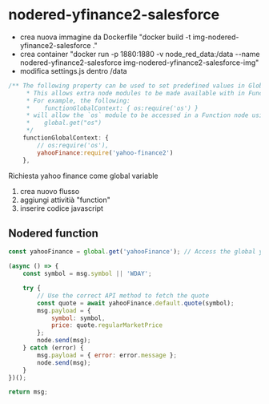 # nodered-yfinance2-salesforce

- crea nuova immagine da Dockerfile "docker build -t img-nodered-yfinance2-salesforce ."
- crea container "docker run -p 1880:1880 -v node_red_data:/data --name nodered-yfinance2-salesforce img-nodered-yfinance2-salesforce-img"
- modifica settings.js dentro /data

```javascript
/** The following property can be used to set predefined values in Global Context.
     * This allows extra node modules to be made available with in Function node.
     * For example, the following:
     *    functionGlobalContext: { os:require('os') }
     * will allow the `os` module to be accessed in a Function node using:
     *    global.get("os")
     */
    functionGlobalContext: {
        // os:require('os'),
        yahooFinance:require('yahoo-finance2')
    },
```

Richiesta yahoo finance come global variable

1. crea nuovo flusso
2. aggiungi attivitià "function"
3. inserire codice javascript

## Nodered function
```javascript
const yahooFinance = global.get('yahooFinance'); // Access the global yahooFinance object

(async () => {
    const symbol = msg.symbol || 'WDAY';

    try {
        // Use the correct API method to fetch the quote
        const quote = await yahooFinance.default.quote(symbol);
        msg.payload = {
            symbol: symbol,
            price: quote.regularMarketPrice
        };
        node.send(msg);
    } catch (error) {
        msg.payload = { error: error.message };
        node.send(msg);
    }
})();

return msg;

```
